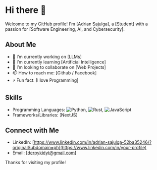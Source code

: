 # Hi there 👋

Welcome to my GitHub profile! I'm [Adrian Sajulga], a [Student] with a passion for [Software Engineering, AI, and Cybersecurity].

## About Me

- 🔭 I’m currently working on [LLMs]
- 🌱 I’m currently learning [Artificial Intelligence]
- 👯 I’m looking to collaborate on [Web Projects]
- 📫 How to reach me: [Github / Facebook]
- ⚡ Fun fact: [I love Programming]

## Skills

- Programming Languages: ![Python](https://img.shields.io/badge/-Python-3776AB?style=flat&logo=python&logoColor=white), ![Rust](https://img.shields.io/badge/-Rust-000000?style=flat&logo=rust&logoColor=white), ![JavaScript](https://img.shields.io/badge/-JavaScript-F7DF1E?style=flat&logo=javascript&logoColor=black)
- Frameworks/Libraries: [NextJS]

## Connect with Me

- LinkedIn: [https://www.linkedin.com/in/adrian-sajulga-52ba35246/?originalSubdomain=ph](https://www.linkedin.com/in/your-profile)
- Email: [derpykidyt@gmail.com]

Thanks for visiting my profile!
